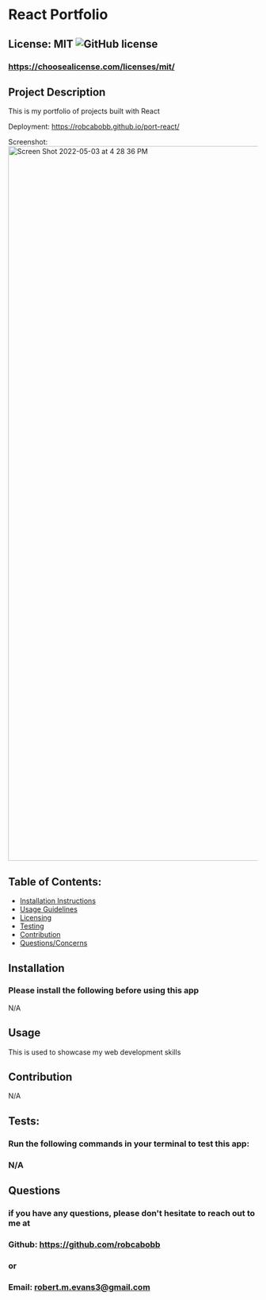 
# React Portfolio

## License: MIT  ![GitHub license](https://img.shields.io/github/license/Naereen/StrapDown.js.svg)
### https://choosealicense.com/licenses/mit/

## Project Description
This is my portfolio of projects built with React

Deployment:
https://robcabobb.github.io/port-react/

Screenshot:
<img width="1440" alt="Screen Shot 2022-05-03 at 4 28 36 PM" src="https://user-images.githubusercontent.com/80990468/166560600-fde9eba4-d213-4cb7-a817-27c80a8a25ba.png">

## Table of Contents:
- [Installation Instructions](#installation)
- [Usage Guidelines](#usage)
- [Licensing](#license)
- [Testing](#tests)
- [Contribution](#contribution)
- [Questions/Concerns](#questions)

## Installation
### Please install the following before using this app
N/A

## Usage
This is used to showcase my web development skills

## Contribution
N/A

## Tests:
### Run the following commands in your terminal to test this app:
### N/A

## Questions
### if you have any questions, please don't hesitate to reach out to me at
### Github: https://github.com/robcabobb
### or
### Email: robert.m.evans3@gmail.com
